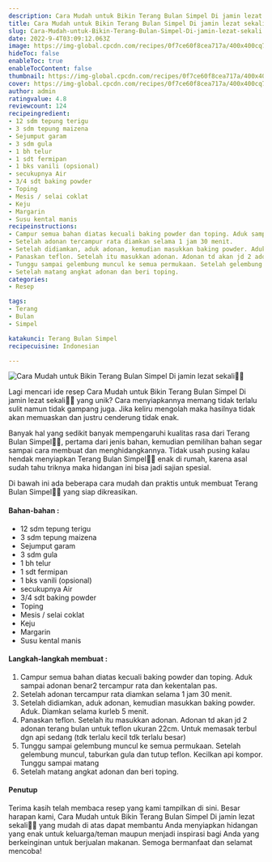 ```yaml
---
description: Cara Mudah untuk Bikin Terang Bulan Simpel Di jamin lezat sekali"
title: Cara Mudah untuk Bikin Terang Bulan Simpel Di jamin lezat sekali
slug: Cara-Mudah-untuk-Bikin-Terang-Bulan-Simpel-Di-jamin-lezat-sekali
date: 2022-9-4T03:09:12.063Z
image: https://img-global.cpcdn.com/recipes/0f7ce60f8cea717a/400x400cq70/photo.jpg
hideToc: false
enableToc: true
enableTocContent: false
thumbnail: https://img-global.cpcdn.com/recipes/0f7ce60f8cea717a/400x400cq70/photo.jpg
cover: https://img-global.cpcdn.com/recipes/0f7ce60f8cea717a/400x400cq70/photo.jpg
author: admin
ratingvalue: 4.8
reviewcount: 124
recipeingredient:
- 12 sdm tepung terigu
- 3 sdm tepung maizena
- Sejumput garam
- 3 sdm gula
- 1 bh telur
- 1 sdt fermipan
- 1 bks vanili (opsional)
- secukupnya Air
- 3/4 sdt baking powder
- Toping
- Mesis / selai coklat
- Keju
- Margarin
- Susu kental manis
recipeinstructions:
- Campur semua bahan diatas kecuali baking powder dan toping. Aduk sampai adonan benar2 tercampur rata dan kekentalan pas.
- Setelah adonan tercampur rata diamkan selama 1 jam 30 menit.
- Setelah didiamkan, aduk adonan, kemudian masukkan baking powder. Aduk. Diamkan selama kurleb 5 menit.
- Panaskan teflon. Setelah itu masukkan adonan. Adonan td akan jd 2 adonan terang bulan untuk teflon ukuran 22cm. Untuk memasak terbul dgn api sedang (tdk terlalu kecil tdk terlalu besar)
- Tunggu sampai gelembung muncul ke semua permukaan. Setelah gelembung muncul, taburkan gula dan tutup teflon. Kecilkan api kompor. Tunggu sampai matang
- Setelah matang angkat adonan dan beri toping.
categories:
- Resep

tags:
- Terang
- Bulan
- Simpel

katakunci: Terang Bulan Simpel
recipecuisine: Indonesian

---
```


![Cara Mudah untuk Bikin Terang Bulan Simpel Di jamin lezat sekali👩‍🍳](https://img-global.cpcdn.com/recipes/0f7ce60f8cea717a/400x400cq70/photo.jpg)

Lagi mencari ide resep Cara Mudah untuk Bikin Terang Bulan Simpel Di jamin lezat sekali👩‍🍳 yang unik? Cara menyiapkannya memang tidak terlalu sulit namun tidak gampang juga. Jika keliru mengolah maka hasilnya tidak akan memuaskan dan justru cenderung tidak enak.

Banyak hal yang sedikit banyak mempengaruhi kualitas rasa dari Terang Bulan Simpel👩‍🍳, pertama dari jenis bahan, kemudian pemilihan bahan segar sampai cara membuat dan menghidangkannya. Tidak usah pusing kalau hendak menyiapkan Terang Bulan Simpel👩‍🍳 enak di rumah, karena asal sudah tahu triknya maka hidangan ini bisa jadi sajian spesial.

Di bawah ini ada beberapa cara mudah dan praktis untuk membuat Terang Bulan Simpel👩‍🍳 yang siap dikreasikan.

<!--inarticleads1-->

#### Bahan-bahan :

- 12 sdm tepung terigu
- 3 sdm tepung maizena
- Sejumput garam
- 3 sdm gula
- 1 bh telur
- 1 sdt fermipan
- 1 bks vanili (opsional)
- secukupnya Air
- 3/4 sdt baking powder
- Toping
- Mesis / selai coklat
- Keju
- Margarin
- Susu kental manis

<!--inarticleads2-->

#### Langkah-langkah membuat :

1. Campur semua bahan diatas kecuali baking powder dan toping. Aduk sampai adonan benar2 tercampur rata dan kekentalan pas.
1. Setelah adonan tercampur rata diamkan selama 1 jam 30 menit.
1. Setelah didiamkan, aduk adonan, kemudian masukkan baking powder. Aduk. Diamkan selama kurleb 5 menit.
1. Panaskan teflon. Setelah itu masukkan adonan. Adonan td akan jd 2 adonan terang bulan untuk teflon ukuran 22cm. Untuk memasak terbul dgn api sedang (tdk terlalu kecil tdk terlalu besar)
1. Tunggu sampai gelembung muncul ke semua permukaan. Setelah gelembung muncul, taburkan gula dan tutup teflon. Kecilkan api kompor. Tunggu sampai matang
1. Setelah matang angkat adonan dan beri toping.

#### Penutup

Terima kasih telah membaca resep yang kami tampilkan di sini. Besar harapan kami, Cara Mudah untuk Bikin Terang Bulan Simpel Di jamin lezat sekali👩‍🍳 yang mudah di atas dapat membantu Anda menyiapkan hidangan yang enak untuk keluarga/teman maupun menjadi inspirasi bagi Anda yang berkeinginan untuk berjualan makanan. Semoga bermanfaat dan selamat mencoba!